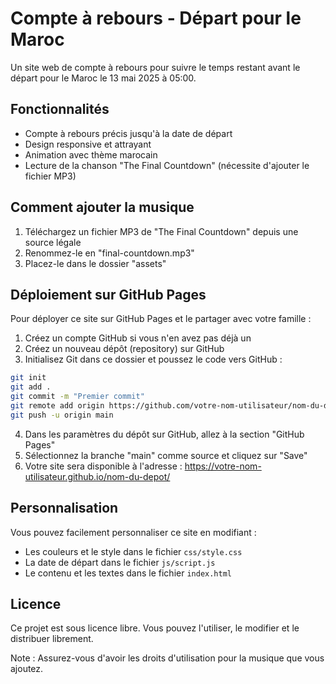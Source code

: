# Compte à rebours - Départ pour le Maroc

Un site web de compte à rebours pour suivre le temps restant avant le départ pour le Maroc le 13 mai 2025 à 05:00.

## Fonctionnalités

- Compte à rebours précis jusqu'à la date de départ
- Design responsive et attrayant
- Animation avec thème marocain
- Lecture de la chanson "The Final Countdown" (nécessite d'ajouter le fichier MP3)

## Comment ajouter la musique

1. Téléchargez un fichier MP3 de "The Final Countdown" depuis une source légale
2. Renommez-le en "final-countdown.mp3"
3. Placez-le dans le dossier "assets"

## Déploiement sur GitHub Pages

Pour déployer ce site sur GitHub Pages et le partager avec votre famille :

1. Créez un compte GitHub si vous n'en avez pas déjà un
2. Créez un nouveau dépôt (repository) sur GitHub
3. Initialisez Git dans ce dossier et poussez le code vers GitHub :

```bash
git init
git add .
git commit -m "Premier commit"
git remote add origin https://github.com/votre-nom-utilisateur/nom-du-depot.git
git push -u origin main
```

4. Dans les paramètres du dépôt sur GitHub, allez à la section "GitHub Pages"
5. Sélectionnez la branche "main" comme source et cliquez sur "Save"
6. Votre site sera disponible à l'adresse : https://votre-nom-utilisateur.github.io/nom-du-depot/

## Personnalisation

Vous pouvez facilement personnaliser ce site en modifiant :

- Les couleurs et le style dans le fichier `css/style.css`
- La date de départ dans le fichier `js/script.js`
- Le contenu et les textes dans le fichier `index.html`

## Licence

Ce projet est sous licence libre. Vous pouvez l'utiliser, le modifier et le distribuer librement.

Note : Assurez-vous d'avoir les droits d'utilisation pour la musique que vous ajoutez.
